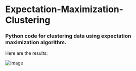 <h1>Expectation-Maximization-Clustering</h1>
<h3>Python code for clustering data using expectation maximization algorithm.</h3>

Here are the results: 


 ![image](https://github.com/ulascanonder/Expectation-Maximization-Clustering/assets/103257323/cedf8792-d654-4abb-a09b-e9a46be7e572)
